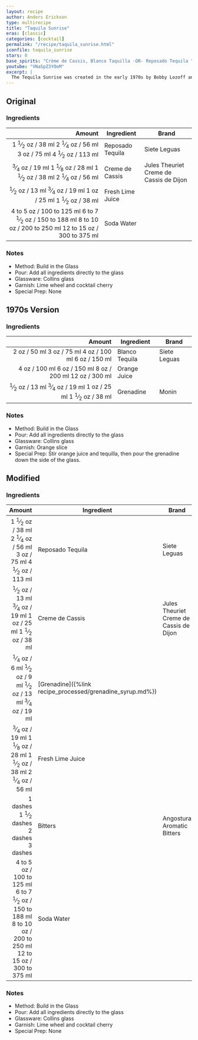 ```yaml
---
layout: recipe
author: Anders Erickson
type: multirecipe
title: "Taquila Sunrise"
eras: [classic]
categories: [cocktail]
permalink: "/recipe/taquila_sunrise.html"
iconfile: taquila_sunrise
stars: 0
base_spirits: "Crème de Cassis, Blanco Taquilla -OR- Reposado Tequila "
youtube: "VNaSpZ3YOoM"
excerpt: |
  The Tequila Sunrise was created in the early 1970s by Bobby Lozoff and Billy Rice at the Trident bar in Sausalito, California. The cocktail achieved notoriety after a member of the Rolling Stones tasted it at a party to kick off the 1972 tour. The band began ordering it at stops across the country and even dubbed the tour “the cocaine and Tequila Sunrise tour,” which helped to propel the drink’s popularity.
---
```


<div class="subrecipe" markdown="1">

## Original

### Ingredients

|                                                                                                                                                                                                                                                                                                  Amount | Ingredient       | Brand                                   |
| ------------------------------------------------------------------------------------------------------------------------------------------------------------------------------------------------------------------------------------------------------------------------------------------------------: | ---------------- | --------------------------------------- |
|                               <span class="onex active">1 <sup>1</sup>&frasl;<sub>2</sub> oz / 38 ml</span> <span class="onehalfx">2 <sup>1</sup>&frasl;<sub>4</sub> oz / 56 ml</span> <span class="twox">3 oz / 75 ml</span> <span class="threex">4 <sup>1</sup>&frasl;<sub>2</sub> oz / 113 ml</span> | Reposado Tequila | Siete Leguas                            |
| <span class="onex active"> <sup>3</sup>&frasl;<sub>4</sub> oz / 19 ml</span> <span class="onehalfx">1 <sup>1</sup>&frasl;<sub>8</sub> oz / 28 ml</span> <span class="twox">1 <sup>1</sup>&frasl;<sub>2</sub> oz / 38 ml</span> <span class="threex">2 <sup>1</sup>&frasl;<sub>4</sub> oz / 56 ml</span> | Creme de Cassis  | Jules Theuriet Creme de Cassis de Dijon |
|                                  <span class="onex active"> <sup>1</sup>&frasl;<sub>2</sub> oz / 13 ml</span> <span class="onehalfx"> <sup>3</sup>&frasl;<sub>4</sub> oz / 19 ml</span> <span class="twox">1 oz / 25 ml</span> <span class="threex">1 <sup>1</sup>&frasl;<sub>2</sub> oz / 38 ml</span> | Fresh Lime Juice |
|                                         <span class="onex active">4 to 5 oz / 100 to 125 ml</span> <span class="onehalfx">6 to 7 <sup>1</sup>&frasl;<sub>2</sub> oz / 150 to 188 ml</span> <span class="twox">8 to 10 oz / 200 to 250 ml</span> <span class="threex">12 to 15 oz / 300 to 375 ml</span> | Soda Water       |

### Notes

- Method: Build in the Glass
- Pour: Add all ingredients directly to the glass
- Glassware: Collins glass
- Garnish: Lime wheel and cocktail cherry
- Special Prep: None

</div>
<div class="subrecipe" markdown="1">

## 1970s Version

### Ingredients

|                                                                                                                                                                                                                                                                 Amount | Ingredient     | Brand        |
| ---------------------------------------------------------------------------------------------------------------------------------------------------------------------------------------------------------------------------------------------------------------------: | -------------- | ------------ |
|                                                                                             <span class="onex active">2 oz / 50 ml</span> <span class="onehalfx">3 oz / 75 ml</span> <span class="twox">4 oz / 100 ml</span> <span class="threex">6 oz / 150 ml</span> | Blanco Tequila | Siete Leguas |
|                                                                                          <span class="onex active">4 oz / 100 ml</span> <span class="onehalfx">6 oz / 150 ml</span> <span class="twox">8 oz / 200 ml</span> <span class="threex">12 oz / 300 ml</span> | Orange Juice   |
| <span class="onex active"> <sup>1</sup>&frasl;<sub>2</sub> oz / 13 ml</span> <span class="onehalfx"> <sup>3</sup>&frasl;<sub>4</sub> oz / 19 ml</span> <span class="twox">1 oz / 25 ml</span> <span class="threex">1 <sup>1</sup>&frasl;<sub>2</sub> oz / 38 ml</span> | Grenadine      | Monin        |

### Notes

- Method: Build in the Glass
- Pour: Add all ingredients directly to the glass
- Glassware: Collins glass
- Garnish: Orange slice
- Special Prep: Stir orange juice and tequilla, then pour the grenadine down the side of the glass.

</div>
<div class="subrecipe" markdown="1">

## Modified

### Ingredients

|                                                                                                                                                                                                                                                                                                  Amount | Ingredient                                                | Brand                                   |
| ------------------------------------------------------------------------------------------------------------------------------------------------------------------------------------------------------------------------------------------------------------------------------------------------------: | --------------------------------------------------------- | --------------------------------------- |
|                               <span class="onex active">1 <sup>1</sup>&frasl;<sub>2</sub> oz / 38 ml</span> <span class="onehalfx">2 <sup>1</sup>&frasl;<sub>4</sub> oz / 56 ml</span> <span class="twox">3 oz / 75 ml</span> <span class="threex">4 <sup>1</sup>&frasl;<sub>2</sub> oz / 113 ml</span> | Reposado Tequila                                          | Siete Leguas                            |
|                                  <span class="onex active"> <sup>1</sup>&frasl;<sub>2</sub> oz / 13 ml</span> <span class="onehalfx"> <sup>3</sup>&frasl;<sub>4</sub> oz / 19 ml</span> <span class="twox">1 oz / 25 ml</span> <span class="threex">1 <sup>1</sup>&frasl;<sub>2</sub> oz / 38 ml</span> | Creme de Cassis                                           | Jules Theuriet Creme de Cassis de Dijon |
|      <span class="onex active"> <sup>1</sup>&frasl;<sub>4</sub> oz / 6 ml</span> <span class="onehalfx"> <sup>1</sup>&frasl;<sub>2</sub> oz / 9 ml</span> <span class="twox"> <sup>1</sup>&frasl;<sub>2</sub> oz / 13 ml</span> <span class="threex"> <sup>3</sup>&frasl;<sub>4</sub> oz / 19 ml</span> | [Grenadine]({%link recipe_processed/grenadine_syrup.md%}) |
| <span class="onex active"> <sup>3</sup>&frasl;<sub>4</sub> oz / 19 ml</span> <span class="onehalfx">1 <sup>1</sup>&frasl;<sub>8</sub> oz / 28 ml</span> <span class="twox">1 <sup>1</sup>&frasl;<sub>2</sub> oz / 38 ml</span> <span class="threex">2 <sup>1</sup>&frasl;<sub>4</sub> oz / 56 ml</span> | Fresh Lime Juice                                          |
|                                                                                                                <span class="onex active">1 dashes</span> <span class="onehalfx">1 <sup>1</sup>&frasl;<sub>2</sub> dashes</span> <span class="twox">2 dashes</span> <span class="threex">3 dashes</span> | Bitters                                                   | Angostura Aromatic Bitters              |
|                                         <span class="onex active">4 to 5 oz / 100 to 125 ml</span> <span class="onehalfx">6 to 7 <sup>1</sup>&frasl;<sub>2</sub> oz / 150 to 188 ml</span> <span class="twox">8 to 10 oz / 200 to 250 ml</span> <span class="threex">12 to 15 oz / 300 to 375 ml</span> | Soda Water                                                |

### Notes

- Method: Build in the Glass
- Pour: Add all ingredients directly to the glass
- Glassware: Collins glass
- Garnish: Lime wheel and cocktail cherry
- Special Prep: None

</div>

<script type="application/ld+json">
{
  "@context": "https://schema.org",
  "@type": "Recipe",
  "author": "{{ page.author }}",
  "description": "{{ page.excerpt | strip_html | replace: '"', "'" }}",
  "image": "{%- for ingredient in site.data[page.iconfile].images.ingredient limit: 1 -%}{{ ingredient.url }}{%- endfor -%}",
  "recipeIngredient": [  " 1.5 oz Reposado Tequila",
  "0.75 oz Creme de Cassis ",
  " 0.5 oz Fresh Lime Juice",
  "4 to 5 oz Soda Water"],
  "name": "{{ page.title }}",
  "recipeInstructions": "  {
    '@type': 'HowToStep',
    'text': '- Method: Build in the Glass
'
  },  {
    '@type': 'HowToStep',
    'text': '- Pour: Add all ingredients directly to the glass
'
  },  {
    '@type': 'HowToStep',
    'text': '- Glassware: Collins glass
'
  },  {
    '@type': 'HowToStep',
    'text': '- Garnish: Lime wheel and cocktail cherry
'
  },  {
    '@type': 'HowToStep',
    'text': '- Special Prep: None
'
  }",
  "recipeYield": "1 cocktail",
  "recipeCategory": "cocktail"
}
</script>
